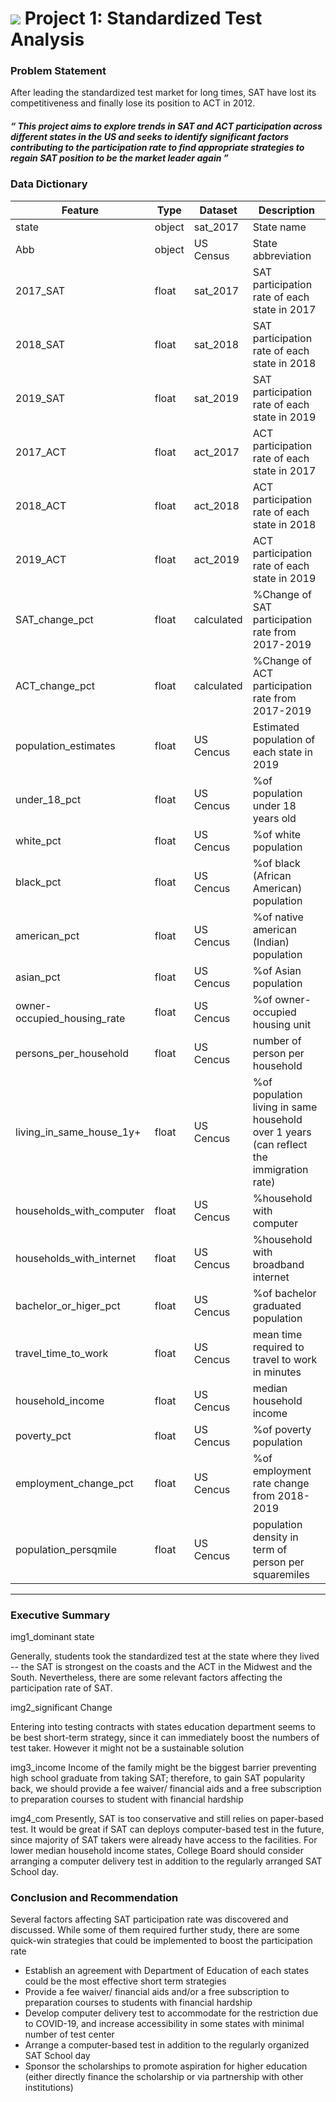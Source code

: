 # ![](https://ga-dash.s3.amazonaws.com/production/assets/logo-9f88ae6c9c3871690e33280fcf557f33.png) Project 1: Standardized Test Analysis

### Problem Statement

After leading the standardized test market for long times, SAT have lost its competitiveness and finally lose its position to ACT in 2012.

<h5>“ This project aims to explore trends in SAT and ACT participation across different states in the US and seeks to identify significant factors contributing to the participation rate to find appropriate strategies to regain SAT position to be the market leader again ”</h5>



### Data Dictionary

| Feature                     | Type   | Dataset    | Description                                                                             |
|-----------------------------|--------|------------|-----------------------------------------------------------------------------------------|
| state                       | object | sat_2017   | State name                                                                              |
| Abb                       | object | US Census   | State abbreviation                                                                              |
| 2017_SAT                    | float  | sat_2017   | SAT participation rate of each state in 2017                                            |
| 2018_SAT                    | float  | sat_2018   | SAT participation rate of each state in 2018                                            |
| 2019_SAT                    | float  | sat_2019   | SAT participation rate of each state in 2019                                            |
| 2017_ACT                    | float  | act_2017   | ACT participation rate of each state in 2017                                            |
| 2018_ACT                    | float  | act_2018   | ACT participation rate of each state in 2018                                            |
| 2019_ACT                    | float  | act_2019   | ACT participation rate of each state in 2019                                            |
| SAT_change_pct              | float  | calculated | %Change of SAT participation rate from 2017-2019                                        |
| ACT_change_pct              | float  | calculated | %Change of ACT participation rate from 2017-2019                                        |
| population_estimates        | float  | US Cencus  | Estimated population of each state in 2019                                              |
| under_18_pct                | float  | US Cencus  | %of population under 18 years old                                                       |
| white_pct                   | float  | US Cencus  | %of white population                                                                    |
| black_pct                   | float  | US Cencus  | %of black (African American) population                                                 |
| american_pct                | float  | US Cencus  | %of native american (Indian) population                                                 |
| asian_pct                   | float  | US Cencus  | %of Asian population                                                                    |
| owner-occupied_housing_rate | float  | US Cencus  | %of owner-occupied housing unit                                                         |
| persons_per_household       | float  | US Cencus  | number of person per household                                                          |
| living_in_same_house_1y+    | float  | US Cencus  | %of population living in same household over 1 years (can reflect the immigration rate) |
| households_with_computer    | float  | US Cencus  | %household with computer                                                                |
| households_with_internet    | float  | US Cencus  | %household with broadband internet                                                      |
| bachelor_or_higer_pct       | float  | US Cencus  | %of bachelor graduated population                                                       |
| travel_time_to_work         | float  | US Cencus  | mean time required to travel to work in minutes                                         |
| household_income            | float  | US Cencus  | median household income                                                                 |
| poverty_pct                 | float  | US Cencus  | %of poverty population                                                                  |
| employment_change_pct       | float  | US Cencus  | %of employment rate change from 2018-2019                                               |
| population_persqmile        | float  | US Cencus  | population density in term of person per squaremiles                                    |

---

### Executive Summary

img1_dominant state

Generally, students took the standardized test at the state where they lived -- the SAT is strongest on the coasts and the ACT in the Midwest and the South. Nevertheless, there are some relevant factors affecting the participation rate of SAT.

img2_significant Change

Entering into testing contracts with states education department seems to be best short-term strategy, since it can immediately boost the numbers of test taker. However it might not be a sustainable solution

img3_income
Income of the family might be the biggest barrier preventing high school graduate from taking SAT; therefore, to gain SAT popularity back, we should provide a fee waiver/ financial aids and a free subscription to preparation courses to student with financial hardship

img4_com
Presently, SAT is too conservative and still relies on paper-based test. It would be great if SAT can deploys computer-based test in the future, since majority of SAT takers were already have access to the facilities.
For lower median household income states, College Board should consider arranging a computer delivery test in addition to the regularly arranged SAT School day.



### Conclusion and Recommendation

Several factors affecting SAT participation rate was discovered and discussed. While some of them required further study, there are some quick-win strategies that could be implemented to boost the participation rate

- Establish an agreement with Department of Education of each states could be the most effective short term strategies
- Provide a fee waiver/ financial aids and/or a free subscription to preparation courses to students with financial hardship
- Develop computer delivery test to accommodate for the restriction due to COVID-19,  and increase accessibility in some states with minimal number of test center
- Arrange a computer-based test in addition to the regularly organized SAT School day
- Sponsor the scholarships to promote aspiration for higher education (either directly finance the scholarship or via partnership with other institutions)

